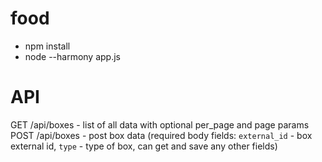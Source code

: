 # food

 - npm install
 - node --harmony app.js

# API

GET /api/boxes - list of all data with optional per_page and page params
POST /api/boxes - post box data (required body fields: `external_id` - box external id, `type` - type of box, can get and save any other fields)

